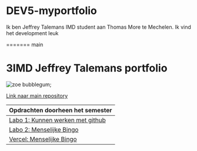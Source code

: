 
# DEV5-myportfolio

Ik ben Jeffrey Talemans IMD student aan Thomas More te Mechelen.
Ik vind het development leuk

=======
 main
# 3IMD Jeffrey Talemans portfolio

![zoe bubblegum](https://media.giphy.com/media/d62yo6Cctc73jqsZXu/giphy.gif);



[Link naar main repository](https://github.com/TalemansJeffrey/DEV5-myportfolio.git "Link naar main repository")

|Opdrachten doorheen het semester  |
| ------------ |
|[Labo 1: Kunnen werken met github](https://github.com/R0754975/DEV5-LAB1 "Labo 1: Kunnen werken met github") 
|[Labo 2: Menselijke Bingo](https://github.com/TalemansJeffrey/labo2.git "Labo 2: Human Bingo")
|[Vercel: Menselijke Bingo](https://labo2-jeffreytalemans.vercel.app/ "Vercel")|







